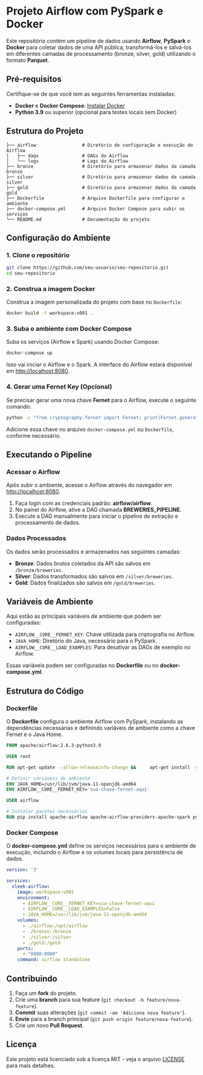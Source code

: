 
# Projeto Airflow com PySpark e Docker

Este repositório contém um pipeline de dados usando **Airflow**, **PySpark** e **Docker** para coletar dados de uma API pública, transformá-los e salvá-los em diferentes camadas de processamento (bronze, silver, gold) utilizando o formato **Parquet**.

## Pré-requisitos

Certifique-se de que você tem as seguintes ferramentas instaladas:

- **Docker** e **Docker Compose**: [Instalar Docker](https://docs.docker.com/get-docker/)
- **Python 3.9** ou superior (opcional para testes locais sem Docker)

## Estrutura do Projeto

```
├── airflow                 # Diretório de configuração e execução do Airflow
│   ├── dags                # DAGs do Airflow
│   └── logs                # Logs do Airflow
├── bronze                  # Diretório para armazenar dados da camada bronze
├── silver                  # Diretório para armazenar dados da camada silver
├── gold                    # Diretório para armazenar dados da camada gold
├── Dockerfile              # Arquivo Dockerfile para configurar o ambiente
├── docker-compose.yml      # Arquivo Docker Compose para subir os serviços
└── README.md               # Documentação do projeto
```

## Configuração do Ambiente

### 1. Clone o repositório

```bash
git clone https://github.com/seu-usuario/seu-repositorio.git
cd seu-repositorio
```

### 2. Construa a imagem Docker

Construa a imagem personalizada do projeto com base no `Dockerfile`:

```bash
docker build -t workspace:v001 .
```

### 3. Suba o ambiente com Docker Compose

Suba os serviços (Airflow e Spark) usando Docker Compose:

```bash
docker-compose up
```

Isso vai iniciar o Airflow e o Spark. A interface do Airflow estará disponível em [http://localhost:8080](http://localhost:8080).

### 4. Gerar uma Fernet Key (Opcional)

Se precisar gerar uma nova chave **Fernet** para o Airflow, execute o seguinte comando:

```bash
python -c "from cryptography.fernet import Fernet; print(Fernet.generate_key().decode())"
```

Adicione essa chave no arquivo `docker-compose.yml` ou `Dockerfile`, conforme necessário.

## Executando o Pipeline

### Acessar o Airflow

Após subir o ambiente, acesse o Airflow através do navegador em [http://localhost:8080](http://localhost:8080).

1. Faça login com as credenciais padrão: **airflow/airflow**.
2. No painel do Airflow, ative a DAG chamada **BREWERIES_PIPELINE**.
3. Execute a DAG manualmente para iniciar o pipeline de extração e processamento de dados.

### Dados Processados

Os dados serão processados e armazenados nas seguintes camadas:

- **Bronze**: Dados brutos coletados da API são salvos em `/bronze/breweries`.
- **Silver**: Dados transformados são salvos em `/silver/breweries`.
- **Gold**: Dados finalizados são salvos em `/gold/breweries`.

## Variáveis de Ambiente

Aqui estão as principais variáveis de ambiente que podem ser configuradas:

- `AIRFLOW__CORE__FERNET_KEY`: Chave utilizada para criptografia no Airflow.
- `JAVA_HOME`: Diretório do Java, necessário para o PySpark.
- `AIRFLOW__CORE__LOAD_EXAMPLES`: Para desativar as DAGs de exemplo no Airflow.

Essas variáveis podem ser configuradas no **Dockerfile** ou no **docker-compose.yml**.

## Estrutura do Código

### Dockerfile

O **Dockerfile** configura o ambiente Airflow com PySpark, instalando as dependências necessárias e definindo variáveis de ambiente como a chave Fernet e o Java Home.

```dockerfile
FROM apache/airflow:2.6.3-python3.9

USER root

RUN apt-get update --allow-releaseinfo-change &&     apt-get install -y gcc python3-dev openjdk-11-jdk git apt-transport-https ca-certificates curl &&     apt-get clean && rm -rf /var/lib/apt/lists/*

# Definir variáveis de ambiente
ENV JAVA_HOME=/usr/lib/jvm/java-11-openjdk-amd64
ENV AIRFLOW__CORE__FERNET_KEY='sua-chave-fernet-aqui'

USER airflow

# Instalar pacotes necessários
RUN pip install apache-airflow apache-airflow-providers-apache-spark pyspark
```

### Docker Compose

O **docker-compose.yml** define os serviços necessários para o ambiente de execução, incluindo o Airflow e os volumes locais para persistência de dados.

```yaml
version: '3'

services:
  sleek-airflow:
    image: workspace:v001
    environment:
      - AIRFLOW__CORE__FERNET_KEY=sua-chave-fernet-aqui
      - AIRFLOW__CORE__LOAD_EXAMPLES=False
      - JAVA_HOME=/usr/lib/jvm/java-11-openjdk-amd64
    volumes:
      - ./airflow:/opt/airflow  
      - ./bronze:/bronze
      - ./silver:/silver
      - ./gold:/gold
    ports:
      - "8080:8080"
    command: airflow standalone
```

## Contribuindo

1. Faça um **fork** do projeto.
2. Crie uma **branch** para sua feature (`git checkout -b feature/nova-feature`).
3. **Commit** suas alterações (`git commit -am 'Adiciona nova feature'`).
4. **Envie** para a branch principal (`git push origin feature/nova-feature`).
5. Crie um novo **Pull Request**.

## Licença

Este projeto está licenciado sob a licença MIT - veja o arquivo [LICENSE](LICENSE) para mais detalhes.
